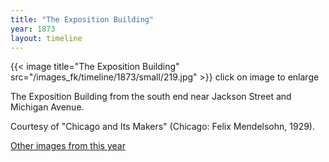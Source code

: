 ```yaml
---
title: "The Exposition Building"
year: 1873
layout: timeline
---
```


{{< image title="The Exposition Building" src="/images_fk/timeline/1873/small/219.jpg" >}}
click on image to enlarge 

The Exposition Building from the south end near Jackson Street and Michigan Avenue. 

Courtesy of "Chicago and Its Makers" (Chicago: Felix Mendelsohn, 1929).

[Other images from this year](/historical/timeline/1873)